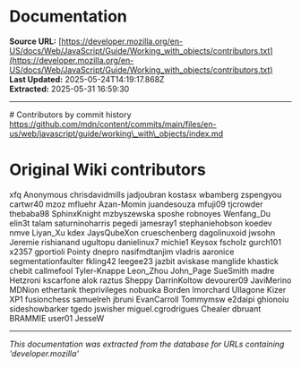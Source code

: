 # Documentation

**Source URL:** [https://developer.mozilla.org/en-US/docs/Web/JavaScript/Guide/Working_with_objects/contributors.txt](https://developer.mozilla.org/en-US/docs/Web/JavaScript/Guide/Working_with_objects/contributors.txt)  
**Last Updated:** 2025-05-24T14:19:17.868Z  
**Extracted:** 2025-05-31 16:59:30

---

\# Contributors by commit history
https://github.com/mdn/content/commits/main/files/en-us/web/javascript/guide/working\_with\_objects/index.md

# Original Wiki contributors
xfq
Anonymous
chrisdavidmills
jadjoubran
kostasx
wbamberg
zspengyou
cartwr40
mzoz
mfluehr
Azan-Momin
juandesouza
mfuji09
tjcrowder
thebaba98
SphinxKnight
mzbyszewska
sposhe
robnoyes
Wenfang\_Du
elin3t
talam
saturninoharris
pegedi
jamesray1
stephaniehobson
koedev
nmve
Liyan\_Xu
kdex
JaysQubeXon
crueschenberg
dagolinuxoid
jwsohn
Jeremie
rishianand
ugultopu
danielinux7
michie1
Keysox
fscholz
gurch101
x2357
gportioli
Pointy
dnepro
nasifmdtanjim
vladris
aaronice
segmentationfaulter
fkling42
leegee23
jazbit
aviskase
manglide
khastick
chebit
callmefool
Tyler-Knappe
Leon\_Zhou
John\_Page
SueSmith
madre
Hetzroni
kscarfone
alok
raztus
Sheppy
DarrinKoltow
devourer09
JaviMerino
MDNion
ethertank
theprivileges
nobuoka
Borden
lmorchard
Ullagone
Kizer
XP1
fusionchess
samuelreh
jbruni
EvanCarroll
Tommymsw
e2daipi
ghionoiu
sideshowbarker
tgedo
jswisher
miguel.cgrodrigues
Chealer
dbruant
BRAMMIE
user01
JesseW

---

*This documentation was extracted from the database for URLs containing 'developer.mozilla'*
